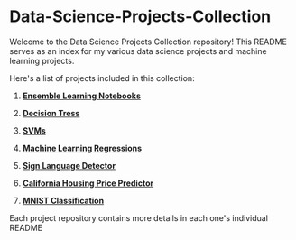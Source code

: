 # Data-Science-Projects-Collection

Welcome to the Data Science Projects Collection repository! This README serves as an index for my various data science projects and machine learning projects.

Here's a list of projects included in this collection:

1. **[Ensemble Learning Notebooks](https://github.com/Zane-dev16/Ensemble-Learning-Notebooks)**

2. **[Decision Tress](https://github.com/Zane-dev16/Decision-Trees)**

3. **[SVMs](https://github.com/Zane-dev16/Support-Vector-Machines)**

4. **[Machine Learning Regressions](https://github.com/Zane-dev16/ML-Regression-Notebooks)**

5. **[Sign Language Detector](https://github.com/Zane-dev16/Sign-Language-Detector)**

6. **[California Housing Price Predictor](https://github.com/Zane-dev16/California-Housing-ML)**

7.  **[MNIST Classification](https://github.com/Zane-dev16/Classifying-the-MNIST)**

Each project repository contains more details in each one's individual README
